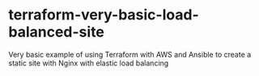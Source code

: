 # terraform-very-basic-load-balanced-site
Very basic example of using Terraform with AWS and Ansible to create a static site with Nginx with elastic load balancing
